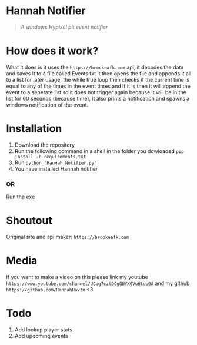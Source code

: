 # Hannah Notifier
> *A windows Hypixel pit event notifier*

# How does it work?
What it does is it uses the `https://brookeafk.com` api, it decodes the data and saves it to a file called Events.txt
it then opens the file and appends it all to a list for later usage, the while true loop then checks if the current time
is equal to any of the times in the event times and if it is then it will append the event to a seperate list so it does
not trigger again because it will be in the list for 60 seconds (because time), it also prints a notification and spawns
a windows notification of the event.

# Installation
1. Download the repository
2. Run the following command in a shell in the folder you dowloaded `pip install -r requirements.txt`
3. Run `python 'Hannah Notifier.py'`
4. You have installed Hannah notifier

### OR

Run the exe

# Shoutout
Original site and api maker: `https://brookeafk.com`

# Media
If you want to make a video on this please link my youtube `https://www.youtube.com/channel/UCag7cztDCgGUYX0Vu6tuu6A`
and my github `https://github.com/HannahHav3n` <3

# Todo
1. Add lookup player stats
2. Add upcoming events
